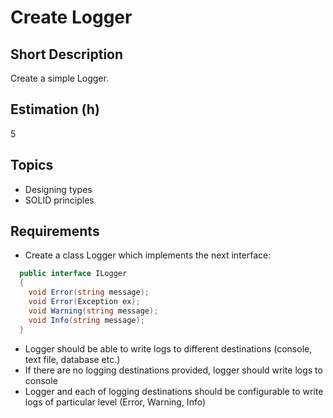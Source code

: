# Create Logger

## Short Description

Create a simple Logger.

## Estimation (h)

5

## Topics

* Designing types
* SOLID principles

## Requirements

* Create a class Logger which implements the next interface:

```csharp
  public interface ILogger
  {
    void Error(string message);
    void Error(Exception ex);
    void Warning(string message);
    void Info(string message);
  }
```

* Logger should be able to write logs to different destinations (console, text file, database etc.)
* If there are no logging destinations provided, logger should write logs to console
* Logger and each of logging destinations should be configurable to write logs of particular level (Error, Warning,
    Info)
